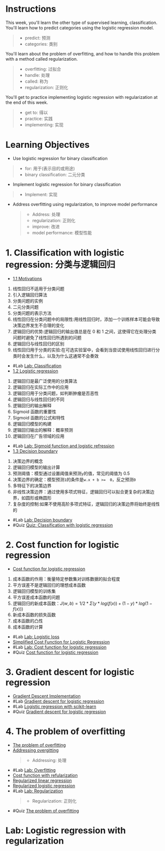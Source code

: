 # Instructions

This week, you'll learn the other type of supervised learning, classification.
You'll learn how to predict categories using the logistic regression model.

> - predict: 预测
> - categories: 类别

You'll learn about the problem of overfitting, and how to handle this problem with a method called regularization.

> - overfitting: 过拟合
> - handle: 处理
> - called: 称为
> - regularization: 正则化

You'll get to practice implementing logistic regression with regularization at the end of this week.

> - get to: 得以
> - practice: 实践
> - implementing: 实现

# Learning Objectives

- Use logistic regression for binary classification

> - for: 用于(表示目的或用途)
> - binary classification: 二元分类

- Implement logistic regression for binary classification

> - Implement: 实现

- Address overfitting using regularization, to improve model performance
  > - Address: 处理
  > - regularization: 正则化
  > - improve: 改进
  > - model performance: 模型性能

# 1. Classification with logistic regression: 分类与逻辑回归

- [1.1 Motivations](./video/motivations/motivations_summary.md)

1. 线性回归不适用于分类问题
2. 引入逻辑回归算法
3. 分类问题的实例
4. 二元分类问题
5. 分类问题的表示方法
6. 线性回归在分类问题中的局限性:用线性回归时，添加一个训练样本可能会导致决策边界发生不合理的变化
7. 逻辑回归的优势:逻辑回归的输出值总是在 0 和 1 之间，这使得它在处理分类问题时避免了线性回归所遇到的问题
8. 逻辑回归与线性回归的区别
9. 线性回归用于分类的实验:在可选实验室中，会看到当尝试使用线性回归进行分类时会发生什么，以及为什么这通常不会奏效

- #Lab [Lab: Classification](./lab/C1_W3_Lab01_Classification_Soln.ipynb)
- [1.2 Logistic regression](./video/logistic-regression/logistic-regression_summary.md)

1. 逻辑回归是最广泛使用的分类算法
2. 逻辑回归在实际工作中的应用
3. 逻辑回归用于分类问题，如判断肿瘤是否恶性
4. 逻辑回归与线性回归的不同
5. 逻辑回归的输出解释
6. Sigmoid 函数的重要性
7. Sigmoid 函数的公式和特性
8. 逻辑回归模型的构建
9. 逻辑回归输出的解释：概率预测
10. 逻辑回归在广告领域的应用

- #Lab [Lab: Sigmoid function and logistic refression](./lab/C1_W3_Lab02_Sigmoid_function_Soln.ipynb)
- [1.3 Decision boundary](./video/decision-boundary/decision-boundary_summary.md)

1. 决策边界的概念
2. 逻辑回归模型的输出计算
3. 预测阈值：模型通过设置阈值来预测`y`的值，常见的阈值为 0.5
4. 决策边界的确定：模型预测`1`的条件是`w.x + b >=  0`，反之预测`0`
5. 多特征下的决策边界
6. 非线性决策边界：通过使用多项式特征，逻辑回归可以拟合更复杂的决策边界，如圆形或椭圆形
7. 复杂度的控制:如果不使用高阶多项式特征，逻辑回归的决策边界将始终是线性的

- #Lab [Lab: Decision boundary](./lab/C1_W3_Lab03_Decision_Boundary_Soln.ipynb)
- #Quiz [Quiz: Classification with logistic regression](./W3_1_Quiz.ipynb)

# 2. Cost function for logistic regression

- [Cost function for logistic regression](./video/cost-function-for-logistic-regression/cost-function-for-logistic-regression_summary.md)

1. 成本函数的作用：衡量特定参数集对训练数据的拟合程度
2. 平方误差不是逻辑回归的理想成本函数
3. 逻辑回归模型的训练集
4. 平方误差成本函数的问题
5. 逻辑回归的新成本函数：$J(w, b) = 1/2 * Σ(y * log(f(x)) + (1-y) * log(1-f(x)))$
6. 新成本函数的损失函数
7. 成本函数的凸性
8. 成本函数的计算

- #Lab [Lab: Logistic loss](./lab/C1_W3_Lab04_LogisticLoss_Soln.ipynb)
- [Simplified Cost Function for Logistic Regression](./video/simplified-cost-function-for-logistic-regression/simplified-cost-function-for-logistic-regression_summary.md)
- #Lab [Lab: Cost function for logistic regression](./lab/C1_W3_Lab05_Cost_Function_Soln.ipynb)
- #Quiz [Cost function for logistic regression](./W3_2_Quiz.ipynb)

# 3. Gradient descent for logistic regression

- [Gradient Descent Implementation](./video/W3_3.1_Gradient_Descent_Implementation.md)
- #Lab [Gradient descent for logistic regression](./lab/C1_W3_Lab06_Gradient_Descent_Soln.ipynb)
- #Lab [Logistic regression with scikit-learn](./lab/C1_W3_Lab07_Scikit_Learn_Soln.ipynb)
- #Quiz [Gradient descent for logistic regression](./W3_3_Quiz.ipynb)

# 4. The problem of overfitting

- [The problem of overfitting](./video/W3_4.1_The_Problem_Of_Overfitting.md)
- [Addressing overgitting](./video/W3_4.2_Address_Overfitting.md)
  > - Addressing: 处理
- #Lab [Lab: Overfitting](./lab/C1_W3_Lab08_Overfitting_Soln.ipynb)
- [Cost function with refularization](./video/W3_4.3_Cost_Function_With_Regularization.md)
- [Regularized linear regression](./video/W3_4.4_Regularized_Linear_Regression.md)
- [Regularized logistic regression](./video/W3_4.5_Regularized_Logistic_Regression.md)
- #Lab [Lab: Regularization](./lab/C1_W3_Lab09_Regularization_Soln.ipynjsonb)
  > - Regularization: 正则化
- #Quiz [The problem of overfitting](./W3_4_Quiz.ipynb)

# Lab: Logistic regression with regularization
